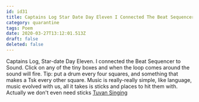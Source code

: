 ```yaml
---
id: id31
title: Captains Log Star Date Day Eleven I Connected The Beat Sequencer To Sound Click On Any Of The Tiny Boxes And When The Loop Co...
category: quarantine
tags: Poem
date: 2020-03-27T13:12:01.513Z
draft: false
deleted: false
---
```


Captains Log, Star-date Day Eleven. I connected the Beat Sequencer to Sound. Click on any of the tiny boxes and when the loop comes around the sound will fire. Tip: put a drum every four squares, and something that makes a Tsk every other square. Music is really-really simple, like language, music evolved with us, all it takes is sticks and places to hit them with. Actually we don't even need sticks [Tuvan Singing][1]

[1]: https://youtu.be/V76psBrEypg?t=611